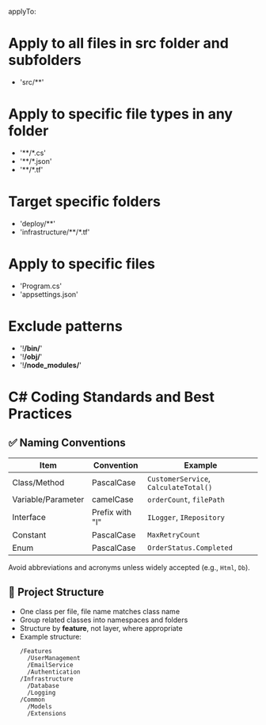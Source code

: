 applyTo:
  # Apply to all files in src folder and subfolders
  - 'src/**'
  # Apply to specific file types in any folder
  - '**/*.cs'
  - '**/*.json'
  - '**/*.tf'
  # Target specific folders
  - 'deploy/**'
  - 'infrastructure/**/*.tf'
  # Apply to specific files
  - 'Program.cs'
  - 'appsettings.json'
  # Exclude patterns
  - '!**/bin/**'
  - '!**/obj/**'
  - '!**/node_modules/**'

# C# Coding Standards and Best Practices

## ✅ Naming Conventions

| Item              | Convention     | Example                        |
|-------------------|----------------|--------------------------------|
| Class/Method      | PascalCase     | `CustomerService`, `CalculateTotal()` |
| Variable/Parameter| camelCase      | `orderCount`, `filePath`       |
| Interface         | Prefix with "I"| `ILogger`, `IRepository`       |
| Constant          | PascalCase     | `MaxRetryCount`                |
| Enum              | PascalCase     | `OrderStatus.Completed`        |

Avoid abbreviations and acronyms unless widely accepted (e.g., `Html`, `Db`).

## 🧱 Project Structure

- One class per file, file name matches class name
- Group related classes into namespaces and folders
- Structure by **feature**, not layer, where appropriate
- Example structure:
  ```
  /Features
    /UserManagement
    /EmailService
    /Authentication
  /Infrastructure
    /Database
    /Logging
  /Common
    /Models
    /Extensions
  ```
